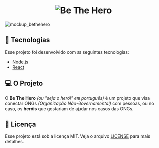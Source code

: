 <h1 align="center">
	<img alt="Be The Hero" src="https://user-images.githubusercontent.com/37880123/77852440-18f5c280-71b5-11ea-83c2-26843babb265.png" />
</h1>

![mockup_bethehero](https://user-images.githubusercontent.com/37880123/77853566-14340d00-71bb-11ea-8733-f84d65a77460.jpg)


## :rocket: Tecnologias
Esse projeto foi desenvolvido com as seguintes tecnologias:

- [Node.js](https://nodejs.org/en/)
- [React](https://reactjs.org/)

## :computer: O Projeto
O **Be The Hero** _(ou "seja o herói" em português)_ é um projeto que visa conectar ONGs _(Organização Não-Governamental)_ com pessoas, ou no caso, os  **heróis** que gostariam de ajudar nos casos das ONGs.

## :page_with_curl: Licença
Esse projeto está sob a licença MIT. Veja o arquivo [LICENSE](https://github.com/joaowicktor/semana-omnistack-11/blob/master/LICENSE) para mais detalhes.
